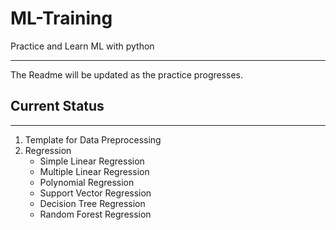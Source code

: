 # ML-Training
Practice and Learn ML with python
***
The Readme will be updated as the practice progresses.

## Current Status
***
1. Template for Data Preprocessing
2. Regression
   *  Simple Linear Regression
   *  Multiple Linear Regression
   *  Polynomial Regression
   *  Support Vector Regression
   *  Decision Tree Regression
   *  Random Forest Regression

